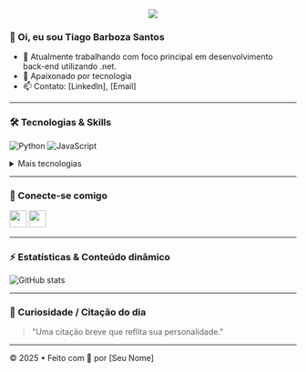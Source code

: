 <!-- Banner/Header animado -->
<p align="center">
  <img src="https://capsule-render.vercel.app/api?text=Olá%2C+eu+sou+Tiago+Barboza+Santos!&animation=fadeIn&type=waving&color=gradient&height=120" />
</p>

### 👋 Oi, eu sou Tiago Barboza Santos
- 🔭 Atualmente trabalhando com foco principal em desenvolvimento back-end utilizando .net.
- 🌱 Apaixonado por tecnologia
- 📫 Contato: [LinkedIn], [Email]  

---

### 🛠 Tecnologias & Skills  
![Python](https://img.shields.io/badge/Python-3776AB?style=flat&logo=python&logoColor=white)
![JavaScript](https://img.shields.io/badge/JavaScript-F7DF1E?style=flat&logo=javascript&logoColor=black)
<details>
  <summary>Mais tecnologias</summary>
  ![React](...)
  ![Docker](...)
</details>

---

### 🔗 Conecte-se comigo  
<a href="https://linkedin.com/in/seu-linkedin"><img src=".../linkedin-icon.png" height="30" /></a>
<a href="https://twitter.com/seuTwitter"><img src=".../twitter-icon.png" height="30" /></a>

---

### ⚡ Estatísticas & Conteúdo dinâmico  
![GitHub stats](https://github-readme-stats.vercel.app/api?username=seuUsuario&show_icons=true&theme=default)  

---

### 🧩 Curiosidade / Citação do dia  
> "Uma citação breve que reflita sua personalidade."

---

© 2025 • Feito com 💜 por [Seu Nome]
